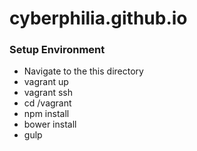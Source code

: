 cyberphilia.github.io
=====================

### Setup Environment

- Navigate to the this directory
- vagrant up
- vagrant ssh
- cd /vagrant
- npm install
- bower install
- gulp